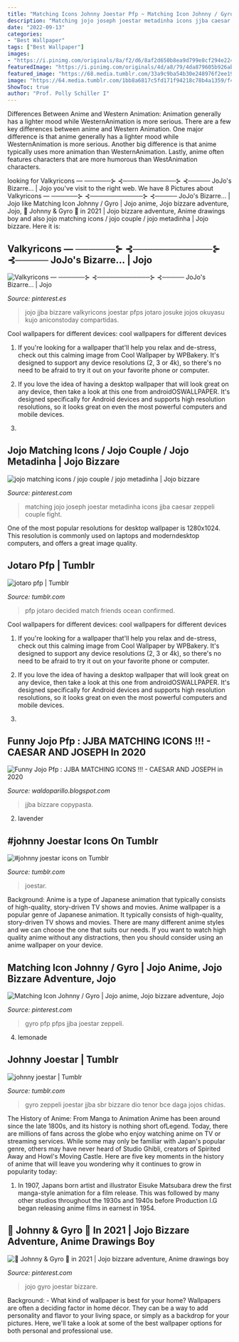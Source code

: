 ```yaml
---
title: "Matching Icons Johnny Joestar Pfp ~ Matching Icon Johnny / Gyro"
description: "Matching jojo joseph joestar metadinha icons jjba caesar zeppeli couple fight"
date: "2022-09-13"
categories:
- "Best Wallpaper"
tags: ["Best Wallpaper"]
images:
- "https://i.pinimg.com/originals/8a/f2/d6/8af2d650b8ea9d799e8cf294e224762c.jpg"
featuredImage: "https://i.pinimg.com/originals/4d/a8/79/4da879605b926ab49572cb8c10634ab0.jpg"
featured_image: "https://68.media.tumblr.com/33a9c9ba54b30e248976f2ee19c1eeb3/tumblr_oha3x1CPiz1uz3u5go2_500.gif"
image: "https://64.media.tumblr.com/1bb8a6817c5fd171f94218c78b4a1359/f44506fe67bf76bd-dc/s640x960/ffe83ee93fa097c6a15ded69343e5546f4047de8.jpg"
ShowToc: true
author: "Prof. Polly Schiller I"
---
```



Differences Between Anime and Western Animation: Animation generally has a lighter mood while WesternAnimation is more serious.
There are a few key differences between anime and Western Animation. One major difference is that anime generally has a lighter mood while WesternAnimation is more serious. Another big difference is that anime typically uses more animation than WesternAnimation. Lastly, anime often features characters that are more humorous than WestAnimation characters.

	

		
looking for Valkyricons — ──────⊱ ⊰────────────⊱ ⊰───── JoJo&#039;s Bizarre... | Jojo you've visit to the right web. We have 8 Pictures about Valkyricons — ──────⊱ ⊰────────────⊱ ⊰───── JoJo&#039;s Bizarre... | Jojo like Matching Icon Johnny / Gyro | Jojo anime, Jojo bizzare adventure, Jojo, 🌟 Johnny &amp; Gyro 🌟 in 2021 | Jojo bizzare adventure, Anime drawings boy and also jojo matching icons / jojo couple / jojo metadinha | Jojo bizzare. Here it is:
		
    
## Valkyricons — ──────⊱ ⊰────────────⊱ ⊰───── JoJo&#039;s Bizarre... | Jojo

<img loading=lazy src="https://i.pinimg.com/736x/aa/2a/90/aa2a90c3f2633eca506d630cc8ebf34c.jpg" onerror="this.onerror=null;this.src='https://tse4.mm.bing.net/th?id=OIP.Qhz-Daw-9cdhsT0QrZaOygHaHa&amp;pid=15.1';" alt="Valkyricons — ──────⊱ ⊰────────────⊱ ⊰───── JoJo&#039;s Bizarre... | Jojo">

_Source: pinterest.es_

>jojo jjba bizzare valkyricons joestar pfps jotaro josuke jojos okuyasu kujo aniconstoday compartidas. 

	

Cool wallpapers for different devices:
cool wallpapers for different devices 

1. If you're looking for a wallpaper that'll help you relax and de-stress, check out this calming image from Cool Wallpaper by WPBakery. It's designed to support any device resolutions (2, 3 or 4k), so there's no need to be afraid to try it out on your favorite phone or computer.

2. If you love the idea of having a desktop wallpaper that will look great on any device, then take a look at this one from androidOSWALLPAPER. It's designed specifically for Android devices and supports high resolution resolutions, so it looks great on even the most powerful computers and mobile devices.

3.

    
## Jojo Matching Icons / Jojo Couple / Jojo Metadinha | Jojo Bizzare

<img loading=lazy src="https://i.pinimg.com/originals/8a/f2/d6/8af2d650b8ea9d799e8cf294e224762c.jpg" onerror="this.onerror=null;this.src='https://tse2.mm.bing.net/th?id=OIP.OWphO6arIWLA2ZheaxjXVgAAAA&amp;pid=15.1';" alt="jojo matching icons / jojo couple / jojo metadinha | Jojo bizzare">

_Source: pinterest.com_

>matching jojo joseph joestar metadinha icons jjba caesar zeppeli couple fight. 

	

One of the most popular resolutions for desktop wallpaper is 1280x1024. This resolution is commonly used on laptops and moderndesktop computers, and offers a great image quality.

    
## Jotaro Pfp | Tumblr

<img loading=lazy src="https://64.media.tumblr.com/1bb8a6817c5fd171f94218c78b4a1359/f44506fe67bf76bd-dc/s640x960/ffe83ee93fa097c6a15ded69343e5546f4047de8.jpg" onerror="this.onerror=null;this.src='https://tse2.mm.bing.net/th?id=OIP.3zBOQ-WEvhiGIhw88peiFwAAAA&amp;pid=15.1';" alt="jotaro pfp | Tumblr">

_Source: tumblr.com_

>pfp jotaro decided match friends ocean confirmed. 

	

Cool wallpapers for different devices:
cool wallpapers for different devices 

1. If you're looking for a wallpaper that'll help you relax and de-stress, check out this calming image from Cool Wallpaper by WPBakery. It's designed to support any device resolutions (2, 3 or 4k), so there's no need to be afraid to try it out on your favorite phone or computer.

2. If you love the idea of having a desktop wallpaper that will look great on any device, then take a look at this one from androidOSWALLPAPER. It's designed specifically for Android devices and supports high resolution resolutions, so it looks great on even the most powerful computers and mobile devices.

3.

    
## Funny Jojo Pfp : JJBA MATCHING ICONS !!! - CAESAR AND JOSEPH In 2020

<img loading=lazy src="https://i.pinimg.com/originals/44/e0/26/44e026ff4ba91eec19641f85f307bc03.jpg" onerror="this.onerror=null;this.src='https://tse3.mm.bing.net/th?id=OIP.9-5CHV9xVSWowF9DsqlrUAHaIt&amp;pid=15.1';" alt="Funny Jojo Pfp : JJBA MATCHING ICONS !!! - CAESAR AND JOSEPH in 2020">

_Source: waldoparillo.blogspot.com_

>jjba bizzare copypasta. 

	

2. lavender 

    
## #johnny Joestar Icons On Tumblr

<img loading=lazy src="https://64.media.tumblr.com/6df9f90c131dac5d958b414fa9ffc67e/72f65c93b8810dfb-74/s1280x1920/9257ba7a45e311a5a2d0aad2292eb3b726ca6373.jpg" onerror="this.onerror=null;this.src='https://tse3.mm.bing.net/th?id=OIP._kli94ruPE6BUOpfovqCrQHaIp&amp;pid=15.1';" alt="#johnny joestar icons on Tumblr">

_Source: tumblr.com_

>joestar. 

	

Background: Anime is a type of Japanese animation that typically consists of high-quality, story-driven TV shows and movies.
Anime wallpaper is a popular genre of Japanese animation. It typically consists of high-quality, story-driven TV shows and movies. There are many different anime styles and we can choose the one that suits our needs. If you want to watch high quality anime without any distractions, then you should consider using an anime wallpaper on your device.

    
## Matching Icon Johnny / Gyro | Jojo Anime, Jojo Bizzare Adventure, Jojo

<img loading=lazy src="https://i.pinimg.com/736x/9d/3d/6c/9d3d6c808fc53d699500126bfa0af342.jpg" onerror="this.onerror=null;this.src='https://tse3.mm.bing.net/th?id=OIP.S52N2saQ_T8tpocpCwTmgwHaHa&amp;pid=15.1';" alt="Matching Icon Johnny / Gyro | Jojo anime, Jojo bizzare adventure, Jojo">

_Source: pinterest.com_

>gyro pfp pfps jjba joestar zeppeli. 

	

4. lemonade 

    
## Johnny Joestar | Tumblr

<img loading=lazy src="https://68.media.tumblr.com/33a9c9ba54b30e248976f2ee19c1eeb3/tumblr_oha3x1CPiz1uz3u5go2_500.gif" onerror="this.onerror=null;this.src='https://tse3.mm.bing.net/th?id=OIP.SumYTTCTsyJKO-pocR0kdgHaHZ&amp;pid=15.1';" alt="johnny joestar | Tumblr">

_Source: tumblr.com_

>gyro zeppeli joestar jjba sbr bizzare dio tenor bce daga jojos chidas. 

	

The History of Anime: From Manga to Animation
Anime has been around since the late 1800s, and its history is nothing short ofLegend. Today, there are millions of fans across the globe who enjoy watching anime on TV or streaming services. While some may only be familiar with Japan's popular genre, others may have never heard of Studio Ghibli, creators of Spirited Away and Howl's Moving Castle. Here are five key moments in the history of anime that will leave you wondering why it continues to grow in popularity today:
1) In 1907, Japans born artist and illustrator Eisuke Matsubara drew the first manga-style animation for a film release. This was followed by many other studios throughout the 1930s and 1940s before Production I.G began releasing anime films in earnest in 1954.

    
## 🌟 Johnny &amp; Gyro 🌟 In 2021 | Jojo Bizzare Adventure, Anime Drawings Boy

<img loading=lazy src="https://i.pinimg.com/originals/4d/a8/79/4da879605b926ab49572cb8c10634ab0.jpg" onerror="this.onerror=null;this.src='https://tse4.mm.bing.net/th?id=OIP.Bw52ybu5BIZOp7On0I6TRwHaHa&amp;pid=15.1';" alt="🌟 Johnny &amp; Gyro 🌟 in 2021 | Jojo bizzare adventure, Anime drawings boy">

_Source: pinterest.com_

>jojo gyro joestar bizzare. 

	

Background: - What kind of wallpaper is best for your home?
Wallpapers are often a deciding factor in home décor. They can be a way to add personality and flavor to your living space, or simply as a backdrop for your pictures. Here, we'll take a look at some of the best wallpaper options for both personal and professional use.

